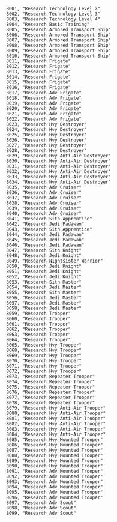 ﻿```text
8001, "Research Technology Level 2"
8002, "Research Technology Level 3"
8003, "Research Technology Level 4"
8004, "Research Basic Training"
8005, "Research Armored Transport Ship"
8006, "Research Armored Transport Ship"
8007, "Research Armored Transport Ship"
8008, "Research Armored Transport Ship"
8009, "Research Armored Transport Ship"
8010, "Research Armored Transport Ship"
8011, "Research Frigate"
8012, "Research Frigate"
8013, "Research Frigate"
8014, "Research Frigate"
8015, "Research Frigate"
8016, "Research Frigate"
8017, "Research Adv Frigate"
8018, "Research Adv Frigate"
8019, "Research Adv Frigate"
8020, "Research Adv Frigate"
8021, "Research Adv Frigate"
8022, "Research Adv Frigate"
8023, "Research Hvy Destroyer"
8024, "Research Hvy Destroyer"
8025, "Research Hvy Destroyer"
8026, "Research Hvy Destroyer"
8027, "Research Hvy Destroyer"
8028, "Research Hvy Destroyer"
8029, "Research Hvy Anti-Air Destroyer"
8030, "Research Hvy Anti-Air Destroyer"
8031, "Research Hvy Anti-Air Destroyer"
8032, "Research Hvy Anti-Air Destroyer"
8033, "Research Hvy Anti-Air Destroyer"
8034, "Research Hvy Anti-Air Destroyer"
8035, "Research Adv Cruiser"
8036, "Research Adv Cruiser"
8037, "Research Adv Cruiser"
8038, "Research Adv Cruiser"
8039, "Research Adv Cruiser"
8040, "Research Adv Cruiser"
8041, "Research Sith Apprentice"
8042, "Research Jedi Padawan"
8043, "Research Sith Apprentice"
8044, "Research Jedi Padawan"
8045, "Research Jedi Padawan"
8046, "Research Jedi Padawan"
8047, "Research Sith Knight"
8048, "Research Jedi Knight"
8049, "Research Nightsister Warrior"
8050, "Research Jedi Knight"
8051, "Research Jedi Knight"
8052, "Research Jedi Knight"
8053, "Research Sith Master"
8054, "Research Jedi Master"
8055, "Research Sith Master"
8056, "Research Jedi Master"
8057, "Research Jedi Master"
8058, "Research Jedi Master"
8059, "Research Trooper"
8060, "Research Trooper"
8061, "Research Trooper"
8062, "Research Trooper"
8063, "Research Trooper"
8064, "Research Trooper"
8065, "Research Hvy Trooper"
8068, "Research Hvy Trooper"
8069, "Research Hvy Trooper"
8070, "Research Hvy Trooper"
8071, "Research Hvy Trooper"
8072, "Research Hvy Trooper"
8073, "Research Repeater Trooper"
8074, "Research Repeater Trooper"
8075, "Research Repeater Trooper"
8076, "Research Repeater Trooper"
8077, "Research Repeater Trooper"
8078, "Research Repeater Trooper"
8079, "Research Hvy Anti-Air Trooper"
8080, "Research Hvy Anti-Air Trooper"
8081, "Research Hvy Anti-Air Trooper"
8082, "Research Hvy Anti-Air Trooper"
8083, "Research Hvy Anti-Air Trooper"
8084, "Research Hvy Anti-Air Trooper"
8085, "Research Hvy Mounted Trooper"
8086, "Research Hvy Mounted Trooper"
8087, "Research Hvy Mounted Trooper"
8088, "Research Hvy Mounted Trooper"
8089, "Research Hvy Mounted Trooper"
8090, "Research Hvy Mounted Trooper"
8091, "Research Adv Mounted Trooper"
8092, "Research Adv Mounted Trooper"
8093, "Research Adv Mounted Trooper"
8094, "Research Adv Mounted Trooper"
8095, "Research Adv Mounted Trooper"
8096, "Research Adv Mounted Trooper"
8097, "Research Adv Scout"
8098, "Research Adv Scout"
8099, "Research Adv Scout"
```